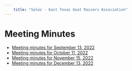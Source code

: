 ```yaml
---
    title: "Sales - East Texas Goat Raisers Association"
---
```

# Meeting Minutes

- [Meeting minutes for September 13, 2022](/assets/minutes/etgra_board_meeting_september_13_2022.docx)
- [Meeting minutes for October 11, 2022](/assets/minutes/etgra_board_meeting_october_11_2022.docx)
- [Meeting minutes for November 15, 2022](/assets/minutes/etgra_board_meeting_november_15_2022.docx)
- [Meeting minutes for December 13, 2022](/assets/minutes/etgra_board_meeting_november_15_2022.docx)
